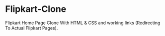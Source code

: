 # Flipkart-Clone
Flipkart Home Page Clone With HTML &amp; CSS and working links (Redirecting To Actual Flipkart Pages).
